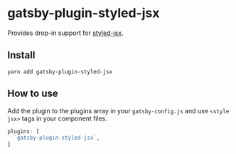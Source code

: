 # gatsby-plugin-styled-jsx

Provides drop-in support for [styled-jsx](https://github.com/zeit/styled-jsx).

## Install

`yarn add gatsby-plugin-styled-jsx`

## How to use

Add the plugin to the plugins array in your `gatsby-config.js`
and use `<style jsx>` tags in your component files.

```javascript
plugins: [
  `gatsby-plugin-styled-jsx`,
]
```
